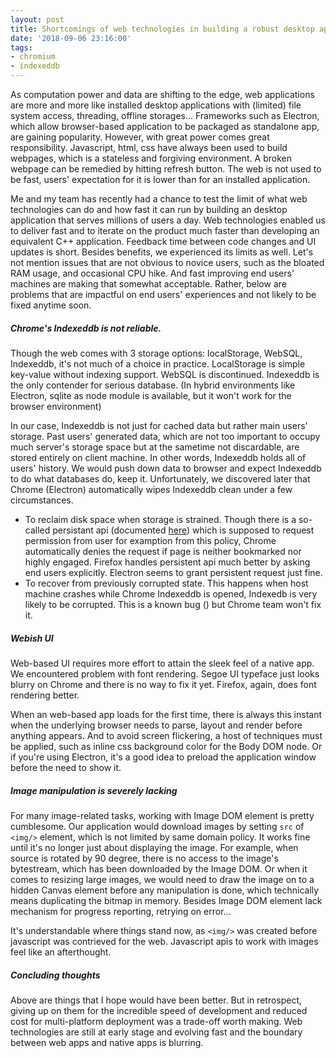 ```yaml
---
layout: post
title: Shortcomings of web technologies in building a robust desktop application.
date: '2018-09-06 23:16:00'
tags:
- chromium
- indexeddb
---
```


As computation power and data are shifting to the edge, web applications are more and more like installed desktop applications with (limited) file system access, threading, offline storages... Frameworks such as Electron, which allow browser-based application to be packaged as standalone app, are gaining popularity. However, with great power comes great responsibility. Javascript, html, css have always been used to build webpages, which is a stateless and forgiving environment. A broken webpage can be remedied by hitting refresh button. The web is not used to be fast, users' expectation for it is lower than for an installed application. 

Me and my team has recently had a chance to test the limit of what web technologies can do and how fast it can run by building an desktop application that serves millions of users a day. Web technologies enabled us to deliver fast and to iterate on the product much faster than developing an equivalent C++ application. Feedback time between code changes and UI updates is short. Besides benefits, we experienced its limits as well. Let's not mention issues that are not obvious to novice users, such as the bloated RAM usage, and occasional CPU hike. And fast improving end users' machines are making that somewhat acceptable. Rather, below are problems that are impactful on end users' experiences and not likely to be fixed anytime soon.  

##### Chrome's Indexeddb is not reliable.

Though the web comes with 3 storage options: localStorage, WebSQL, Indexeddb, it's not much of a choice in practice. LocalStorage is simple key-value without indexing support. WebSQL is discontinued. Indexeddb is the only contender for serious database. (In hybrid environments like Electron, sqlite as node module is available, but it won't work for the browser environment) 

In our case, Indexeddb is not just for cached data but rather main users' storage. Past users' generated data, which are not too important to occupy much server's storage space but at the sametime not discardable, are stored entirely on client machine. In other words, Indexeddb holds all of users' history. We would push down data to browser and expect Indexeddb to do what databases do, keep it. Unfortunately, we discovered later that Chrome (Electron) automatically wipes Indexeddb clean under a few circumstances.

- To reclaim disk space when storage is strained. Though there is a so-called persistant api (documented [here](https://developers.google.com/web/updates/2016/06/persistent-storage)) which is supposed to request permission from user for examption from this policy, Chrome automatically denies the request if page is neither bookmarked nor highly engaged. Firefox handles persistent api much better by asking end users explicitly. Electron seems to grant persistent request just fine. 
- To recover from previously corrupted state. This happens when host machine crashes while Chrome Indexeddb is opened, Indexedb is very likely to be corrupted. This is a known bug () but Chrome team won't fix it.  

##### Webish UI

Web-based UI requires more effort to attain the sleek feel of a native app. We encountered problem with font rendering. Segoe UI typeface just looks blurry on Chrome and there is no way to fix it yet. Firefox, again, does font rendering better.

When an web-based app loads for the first time, there is always this instant when the underlying browser needs to parse, layout and render before anything appears. And to avoid screen flickering, a host of techniques must be applied, such as inline css background color for the Body DOM node. Or if you're using Electron, it's a good idea to preload the application window before the need to show it.

##### Image manipulation is severely lacking

For many image-related tasks, working with Image DOM element is pretty cumblesome. Our application would download images by setting `src` of `<img/>` element, which is not limited by same domain policy. It works fine until it's no longer just about displaying the image. For example, when source is rotated by 90 degree, there is no access to the image's bytestream, which has been downloaded by the Image DOM. Or when it comes to resizing large images, we would need to draw the image on to a hidden Canvas element before any manipulation is done, which technically means duplicating the bitmap in memory. Besides Image DOM element lack mechanism for progress reporting, retrying on error...

It's understandable where things stand now, as `<img/>` was created before javascript was contrieved for the web. Javascript apis to work with images feel like an afterthought. 

##### Concluding thoughts

Above are things that I hope would have been better. But in retrospect, giving up on them for the incredible speed of development and reduced cost for multi-platform deployment was a trade-off worth making. Web technologies are still at early stage and evolving fast and the boundary between web apps and native apps is blurring. 